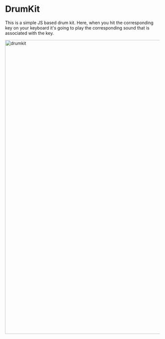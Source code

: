 # DrumKit
This is a simple JS based drum kit. Here, when you hit the corresponding key on your keyboard it's going to play the corresponding sound that is associated with the key.

<img width="957" alt="drumkit" src="https://user-images.githubusercontent.com/55875010/106486080-f1991180-64b9-11eb-8899-42e1c8ee2064.PNG">
